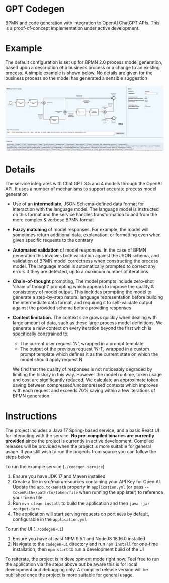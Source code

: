 # GPT Codegen
BPMN and code generation with integration to OpenAI ChatGPT APIs.  This is a proof-of-concept implementation under active development.

# Example
The default configuration is set up for BPMN 2.0 process model generation, based upon a description of a business process or a change to an existing process.  A simple example is shown below.  No details are given for the business process so the model has generated a sensible suggestion

![Alt text](resources/bpmn-simple-example.png)

# Details
The service integrates with Chat GPT 3.5 and 4 models through the OpenAI API.  It uses a number of mechanisms to support accurate process model generation
* Use of an **intermediate**, JSON Schema-defined data format for interaction with the language model.  The language model is instructed on this format and the service handles transformation to and from the more complex & verbose BPMN format
* **Fuzzy matching** of model responses.  For example, the model will sometimes return additional data, explanation, or formatting even when given specific requests to the contrary
* **Automated validation** of model responses.  In the case of BPMN generation this involves both validation against the JSON schema, and validation of BPMN model correctness when constructing the process model.  The language model is automatically prompted to correct any errors if they are detected, up to a maximum number of iterations
* **Chain-of-thought** prompting,   The model prompts include zero-shot 'chain of thought' prompting which appears to improve the quality & consistency of model output.  This includes prompting the model to generate a step-by-step natural language representation before building the intermediate data format, and requiring it to self-validate output against the provided schema before providing responses
* **Context limitation**.  The context size grows quickly when dealing with large amount of data, such as these large process model definitions.  We generate a new context on every iteration beyond the first which is specifically constrained to:
  * The current user request 'N', wrapped in a prompt template
  * The output of the previous request 'N-1', wrapped in a custom prompt template which defines it as the current state on which the model should apply request N

  We find that the quality of responses is not noticeably degraded by limiting the history in this way.  However the model runtime, token usage and cost are significantly reduced.  We calculate an approximate token saving between compressed/uncompressed contexts which improves with each request and exceeds 70% saving within a few iterations of BPMN generation.

# Instructions
The project includes a Java 17 Spring-based service, and a basic React UI for interacting with the service.  **No pre-compiled binaries are currently provided** since the project is currently in active development.  Compiled releases will be provided when the project is more suitable for general usage.  If you still wish to run the projects from source you can follow the steps below

To run the example service (`./codegen-service`)
1. Ensure you have JDK 17 and Maven installed
1. Create a file in src/main/resources containing your API Key for Open AI.  Update the `app.tokenPath` property in `application.yml` (or pass `--tokenPath=/path/to/token/file` when running the app later) to reference your token file
1. Run `mvn clean install` to build the application and then `java -jar <output-jar>`
1. The application will start serving requests on port `8080` by default, configurable in the `application.yml`

To run the UI (`./codegen-ui`)
1. Ensure you have at least NPM 9.5.1 and NodeJS 18.16.0 installed
1. Navigate to the `codegen-ui` directory and run `npm install` for one-time installation, then `npm start` to run a development build of the UI

To reiterate, the project is in development mode right now.  Feel free to run the application via the steps above but be aware this is for local development and debugging only.  A compiled release version will be published once the project is more suitable for general usage.